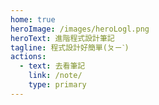 ```yaml
---
home: true
heroImage: /images/heroLogl.png
heroText: 進階程式設計筆記
tagline: 程式設計好簡單(ㄆㄧˋ)
actions:
  - text: 去看筆記
    link: /note/
    type: primary
---
```

